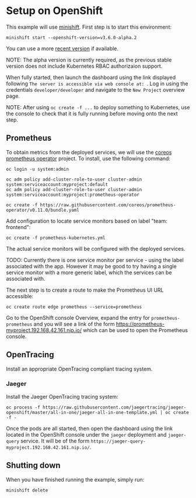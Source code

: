 # Setup on OpenShift

This example will use [minishift](https://docs.openshift.org/latest/minishift/getting-started/index.html).
First step is to start this environment:

```
minishift start --openshift-version=v3.6.0-alpha.2
```

You can use a more [recent version](https://github.com/openshift/origin/releases) if available.

NOTE: The alpha version is currently required, as the previous stable version does not include Kubernetes RBAC authorizaion
support.

When fully started, then launch the dashboard using the link displayed following `The server is accessible via web console at:
`. Log in using the credentials `developer/developer` and navigate to the `New Project` overview page.

NOTE: After using `oc create -f ...` to deploy something to Kubernetes, use the console to check that it
is fully running before moving onto the next step.

## Prometheus

To obtain metrics from the deployed services, we will use the
[coreos prometheus operator](https://coreos.com/operators/prometheus/docs/latest/user-guides/getting-started.html)
project. To install, use the following command:

```
oc login -u system:admin

oc adm policy add-cluster-role-to-user cluster-admin system:serviceaccount:myproject:default
oc adm policy add-cluster-role-to-user cluster-admin system:serviceaccount:myproject:prometheus-operator

oc create -f https://raw.githubusercontent.com/coreos/prometheus-operator/v0.11.0/bundle.yaml
```

Add configuration to locate service monitors based on label "team: frontend":

```
oc create -f prometheus-kubernetes.yml
```

The actual service monitors will be configured with the deployed services.

TODO: Currently there is one service monitor per service - using the label associated with the app. However
it may be good to try having a single service monitor with a more generic label, which the services can
be associated with.

The next step is to create a route to make the Prometheus UI URL accessible:

```
oc create route edge prometheus --service=prometheus
```

Go to the OpenShift console Overview, expand the entry for `prometheus-prometheus` and you will see a link of the form https://prometheus-myproject.192.168.42.161.nip.io/ which can be used to open the Prometheus console.

## OpenTracing

Install an appropriate OpenTracing compliant tracing system.

### Jaeger

Install the Jaeger OpenTracing tracing system:

```
oc process -f https://raw.githubusercontent.com/jaegertracing/jaeger-openshift/master/all-in-one/jaeger-all-in-one-template.yml | oc create -f -
```

Once the pods are all started, then open the dashboard using the link located in the OpenShift console under the `jaeger` deployment and `jaeger-query` service. It will be of the form `https://jaeger-query-myproject.192.168.42.161.nip.io/`.


## Shutting down

When you have finished running the example, simply run:

```
minishift delete
```

